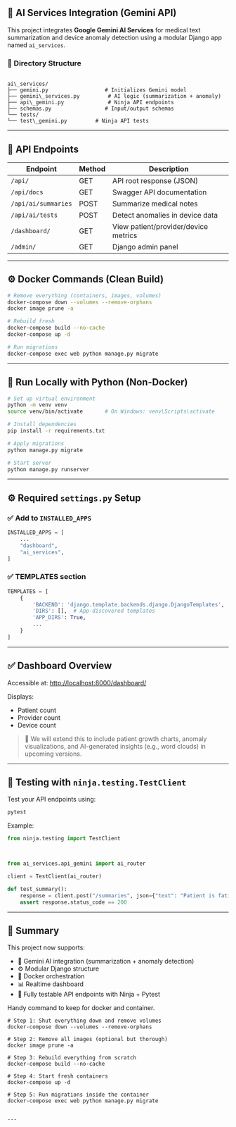 
## 🧠 AI Services Integration (Gemini API)

This project integrates **Google Gemini AI Services** for medical text summarization and device anomaly detection using a modular Django app named `ai_services`.

### 📂 Directory Structure
```

ai\_services/
├── gemini.py                  # Initializes Gemini model
├── gemini\_services.py         # AI logic (summarization + anomaly)
├── api\_gemini.py              # Ninja API endpoints
├── schemas.py                 # Input/output schemas
└── tests/
└── test\_gemini.py         # Ninja API tests

````

---

## 🔗 API Endpoints

| Endpoint                  | Method | Description                            |
|---------------------------|--------|----------------------------------------|
| `/api/`                  | GET    | API root response (JSON)               |
| `/api/docs`              | GET    | Swagger API documentation              |
| `/api/ai/summaries`      | POST   | Summarize medical notes                |
| `/api/ai/tests`          | POST   | Detect anomalies in device data        |
| `/dashboard/`            | GET    | View patient/provider/device metrics   |
| `/admin/`                | GET    | Django admin panel                     |

---

## ⚙️ Docker Commands (Clean Build)

```bash
# Remove everything (containers, images, volumes)
docker-compose down --volumes --remove-orphans
docker image prune -a

# Rebuild fresh
docker-compose build --no-cache
docker-compose up -d

# Run migrations
docker-compose exec web python manage.py migrate
````

---

## 🐍 Run Locally with Python (Non-Docker)

```bash
# Set up virtual environment
python -m venv venv
source venv/bin/activate       # On Windows: venv\Scripts\activate

# Install dependencies
pip install -r requirements.txt

# Apply migrations
python manage.py migrate

# Start server
python manage.py runserver
```

---

## ⚙️ Required `settings.py` Setup

### ✅ Add to `INSTALLED_APPS`

```python
INSTALLED_APPS = [
    ...
    "dashboard",
    "ai_services",
]
```

### ✅ TEMPLATES section

```python
TEMPLATES = [
    {
        'BACKEND': 'django.template.backends.django.DjangoTemplates',
        'DIRS': [],  # App-discovered templates
        'APP_DIRS': True,
        ...
    }
]
```

---

## ✅ Dashboard Overview

Accessible at: [http://localhost:8000/dashboard/](http://localhost:8000/dashboard/)

Displays:

* Patient count
* Provider count
* Device count

> 📌 We will extend this to include patient growth charts, anomaly visualizations, and AI-generated insights (e.g., word clouds) in upcoming versions.

---

## 🧪 Testing with `ninja.testing.TestClient`

Test your API endpoints using:

```bash
pytest
```

Example:

```python
from ninja.testing import TestClient



from ai_services.api_gemini import ai_router

client = TestClient(ai_router)

def test_summary():
    response = client.post("/summaries", json={"text": "Patient is fatigued."})
    assert response.status_code == 200
```

---

## 🌟 Summary

This project now supports:

* 🧠 Gemini AI integration (summarization + anomaly detection)
* ⚙️ Modular Django structure
* 🐳 Docker orchestration
* 📊 Realtime dashboard
* 🧪 Fully testable API endpoints with Ninja + Pytest

Handy command to keep for docker and container.

```
# Step 1: Shut everything down and remove volumes
docker-compose down --volumes --remove-orphans

# Step 2: Remove all images (optional but thorough)
docker image prune -a

# Step 3: Rebuild everything from scratch
docker-compose build --no-cache

# Step 4: Start fresh containers
docker-compose up -d

# Step 5: Run migrations inside the container
docker-compose exec web python manage.py migrate


---

